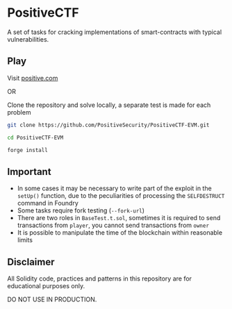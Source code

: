 # PositiveCTF

A set of tasks for cracking implementations of smart-contracts with typical vulnerabilities.

## Play

Visit [positive.com](https://www.positive.com/ctf)

OR

Clone the repository and solve locally, a separate test is made for each problem

```sh
git clone https://github.com/PositiveSecurity/PositiveCTF-EVM.git

cd PositiveCTF-EVM

forge install
```

## Important

- In some cases it may be necessary to write part of the exploit in the `setUp()` function, due to the peculiarities of processing the `SELFDESTRUCT` command in Foundry
- Some tasks require fork testing (`--fork-url`)
- There are two roles in `BaseTest.t.sol`, sometimes it is required to send transactions from `player`, you cannot send transactions from `owner`
- It is possible to manipulate the time of the blockchain within reasonable limits

## Disclaimer

All Solidity code, practices and patterns in this repository are for educational purposes only.

DO NOT USE IN PRODUCTION.
